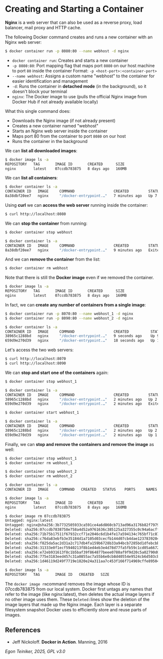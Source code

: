# Creating and Starting a Container

**Nginx** is a web server that can also be used as a reverse proxy, 
load balancer, mail proxy and HTTP cache.

The following Docker command creates and runs a new container with an Nginx web server: 
```bash
$ docker container run -p 8080:80 --name webhost -d nginx
```

* `docker container run`: Creates and starts a new container
* `-p 8080:80`: Port mapping flag that maps port `8080` on our host machine to port `80` inside the container
	Format: `-p <host-port>:<container-port>`
* `--name webhost`: Assigns a custom name "webhost" to the container for easier identification and management
* `-d`: Runs the container in **detached mode** (in the background), so it doesn't block your terminal
* `nginx`: The Docker image to use (pulls the official Nginx image from Docker Hub if not already available locally)


What this single command does:
* Downloads the Nginx image (if not already present)
* Creates a new container named "webhost"
* Starts an Nginx web server inside the container
* Maps port 80 from the container to port `8080` on our host
* Runs the container in the background

We can **list all downloaded images**:

```bash
$ docker image ls -a
REPOSITORY   TAG       IMAGE ID       CREATED      SIZE
nginx        latest    07ccdb783875   8 days ago   160MB
```

We can **list all containers**:

```bash
$ docker container ls -a
CONTAINER ID   IMAGE     COMMAND                  CREATED         STATUS         PORTS                                     NAMES
8a38dbf20ee7   nginx     "/docker-entrypoint.…"   7 minutes ago   Up 7 minutes   0.0.0.0:8080->80/tcp, [::]:8080->80/tcp   webhost
```

Using **curl** we can **access the web server** running inside the container:

```bash
$ curl http://localhost:8080
```

We can **stop the container** from running:

```bash
$ docker container stop webhost

$ docker container ls -a
CONTAINER ID   IMAGE     COMMAND                  CREATED         STATUS                     PORTS     NAMES
8a38dbf20ee7   nginx     "/docker-entrypoint.…"   9 minutes ago   Exited (0) 2 seconds ago             webhost
```

And we can **remove the container** from the list:

```bash
$ docker container rm webhost
```

Note that there is still the **Docker image** even if we removed the container.

```bash
$ docker image ls -a
REPOSITORY   TAG       IMAGE ID       CREATED      SIZE
nginx        latest    07ccdb783875   8 days ago   160MB
```

In fact, we can **create any number of containers from a single image**:

```bash
$ docker container run -p 8070:80 --name webhost_1 -d nginx
$ docker container run -p 8090:80 --name webhost_2 -d nginx

$ docker container ls -a
CONTAINER ID   IMAGE     COMMAND                  CREATED          STATUS          PORTS                                     NAMES
38965c1288bd   nginx     "/docker-entrypoint.…"   9 seconds ago    Up 9 seconds    0.0.0.0:8090->80/tcp, [::]:8090->80/tcp   webhost_2
659d9e270d39   nginx     "/docker-entrypoint.…"   18 seconds ago   Up 17 seconds   0.0.0.0:8070->80/tcp, [::]:8070->80/tcp   webhost_1
```

Let's access the two web servers:

```bash
$ curl http://localhost:8070
$ curl http://localhost:8090
```

We can **stop and start one of the containers** again:

```bash
$ docker container stop webhost_1

$ docker container ls -a
CONTAINER ID   IMAGE     COMMAND                  CREATED         STATUS                    PORTS                                     NAMES
38965c1288bd   nginx     "/docker-entrypoint.…"   2 minutes ago   Up 2 minutes              0.0.0.0:8090->80/tcp, [::]:8090->80/tcp   webhost_2
659d9e270d39   nginx     "/docker-entrypoint.…"   2 minutes ago   Exited (0) 1 second ago                                             webhost_1

$ docker container start webhost_1

$ docker container ls -a
CONTAINER ID   IMAGE     COMMAND                  CREATED         STATUS         PORTS                                     NAMES
38965c1288bd   nginx     "/docker-entrypoint.…"   2 minutes ago   Up 2 minutes   0.0.0.0:8090->80/tcp, [::]:8090->80/tcp   webhost_2
659d9e270d39   nginx     "/docker-entrypoint.…"   2 minutes ago   Up 1 second    0.0.0.0:8070->80/tcp, [::]:8070->80/tcp   webhost_1
```

Finally, we can **stop and remove the containers and remove the image** as well:

```bash
$ docker container stop webhost_1
$ docker container rm webhost_1

$ docker container stop webhost_2
$ docker container rm webhost_2

$ docker container ls -a
CONTAINER ID   IMAGE     COMMAND   CREATED   STATUS    PORTS     NAMES

$ docker image ls -a
REPOSITORY   TAG       IMAGE ID       CREATED      SIZE
nginx        latest    07ccdb783875   8 days ago   160MB

$ docker image rm 07ccdb783875
Untagged: nginx:latest
Untagged: nginx@sha256:3b7732505933ca591ce4a6d860cb713ad96a3176b82f7979a8dfa9973486a0d6
Deleted: sha256:07ccdb7838758e758a4d52a9761636c385125a327355c0c94a6acff9babff938
Deleted: sha256:71b75b17511f67932ccf71e2046c6d1b4fe17a594134c765bf71c874dedc7027
Deleted: sha256:c76da83ebfb3e35184d1a7105d03cecfb144d07cb4dae12378392040fbd44615
Deleted: sha256:f825da5ac2d31a2c717db4fa159b6728b33a94bcb7285bd1dfebcbbe23ebd185
Deleted: sha256:31333e0f1ecf5940213f8b1ed4eb3e4d78d77fa5fb59c1cd05a6672690ed133c
Deleted: sha256:e72eb931613f8c1b5baf39f864877beee0780af9f9d20c5a02790d0146f0b012
Deleted: sha256:775e3183eed457c31a0855ac7a55b6e0cb8d40554e9524cb6d503cb2351e0b10
Deleted: sha256:1d46119d249f7719e1820e24a311aa7c453f166f714969cffe89504678eaa447

$ docker image ls -a
REPOSITORY   TAG       IMAGE ID   CREATED   SIZE
```

The `docker image rm`command removes the image whose ID is 07ccdb783875 from our 
local system.
Docker first untags any names that refer to the image (like nginx:latest), then 
deletes the actual image layers if no other image uses them.
These `Deleted:`lines show the deletion of the image layers that made up the Nginx 
image. Each layer is a separate filesystem snapshot Docker uses to efficiently 
store and reuse parts of images.


## References
* Jeff Nickoloff. **Docker in Action**. Manning, 2016 

*Egon Teiniker, 2025, GPL v3.0*
